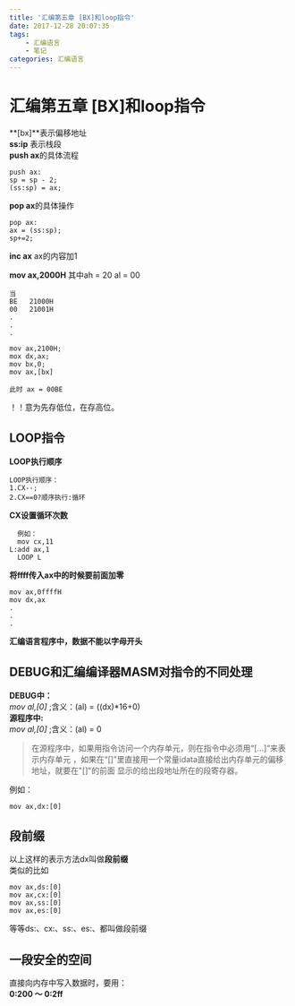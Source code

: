 ```yaml
---
title: '汇编第五章 [BX]和loop指令'
date: 2017-12-28 20:07:35
tags:
	- 汇编语言
	- 笔记
categories: 汇编语言
---
```


# 汇编第五章 [BX]和loop指令

**[bx]**表示偏移地址  
**ss:ip**   表示栈段  
**push ax**的具体流程  
		
	push ax:
	sp = sp - 2;
	(ss:sp) = ax;

**pop ax**的具体操作  

	pop ax:
	ax = (ss:sp);
	sp+=2;  
	
**inc ax**  ax的内容加1  

**mov ax,2000H**   其中ah = 20 al = 00  

	当
	BE   21000H
	00   21001H
	.
	.
	.
	
	mov ax,2100H;
	mox dx,ax;
	mov bx,0;
	mov ax,[bx]
	
	此时 ax = 00BE
！！意为先存低位，在存高位。  

## LOOP指令  
**LOOP执行顺序**

	LOOP执行顺序：
	1.CX--;
	2.CX==0?顺序执行:循环

**CX设置循环次数**
	
	  例如：
	  mov cx,11
	L:add ax,1
	  LOOP L

**将ffff传入ax中的时候要前面加零**

	mov ax,0ffffH
	mov dx,ax
	.
	.
	.
**汇编语言程序中，数据不能以字母开头**
## DEBUG和汇编编译器MASM对指令的不同处理

**DEBUG中：**  
*mov al,[0]* ;含义：(al) = ((dx)*16+0)  
**源程序中:**	 
*mov al,[0]* ;含义：(al) = 0  
>在源程序中，如果用指令访问一个内存单元，则在指令中必须用“[...]”来表示内存单元
>，如果在“[]”里直接用一个常量idata直接给出内存单元的偏移地址，就要在"[]"的前面
>显示的给出段地址所在的段寄存器。  

例如：
	
	mov ax,dx:[0]
## 段前缀
以上这样的表示方法dx叫做**段前缀**  
类似的比如  
	
	mov ax,ds:[0]
	mov ax,cx:[0]
	mov ax,ss:[0]
	mov ax,es:[0]

等等ds:、cx:、ss:、es:、都叫做段前缀  

## 一段安全的空间  
直接向内存中写入数据时，要用：  
**0:200 ～ 0:2ff**  

	 
	 
	 
	 
	 
	 
	 
	 
	 
	 